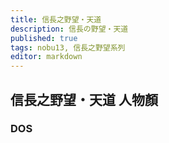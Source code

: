 ```yaml
---
title: 信長之野望・天道
description: 信長の野望・天道
published: true
tags: nobu13, 信長之野望系列
editor: markdown
---
```


## 信長之野望・天道 人物顏

### DOS
